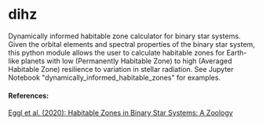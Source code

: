 # dihz

Dynamically informed habitable zone calculator for binary star systems. Given the orbital elements and spectral properties of the binary star system, this python module allows the user to calculate habitable zones for Earth-like planets with low (Permanently Habitable Zone) to high (Averaged Habitable Zone) resilience to variation in stellar radiation. See Jupyter Notebook "dynamically_informed_habitable_zones" for examples.

#### References:

[Eggl et al. (2020): Habitable Zones in Binary Star Systems: A Zoology](https://www.mdpi.com/2075-4434/8/3/65)

